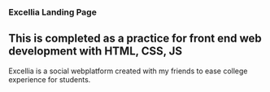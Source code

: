 
### Excellia Landing Page

## This is completed as a practice for front end web development with HTML, CSS, JS

Excellia is a social webplatform  created with my friends to ease college experience for students.